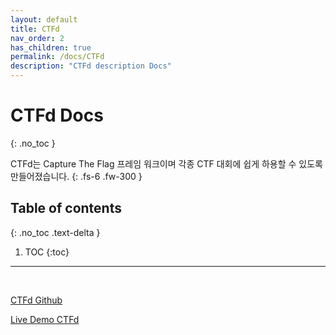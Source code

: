 ```yaml
---
layout: default
title: CTFd
nav_order: 2
has_children: true
permalink: /docs/CTFd
description: "CTFd description Docs"
---
```


# CTFd Docs
{: .no_toc }


CTFd는 Capture The Flag 프레임 워크이며 각종 CTF 대회에 쉽게 하용할 수 있도록 만들어졌습니다.
{: .fs-6 .fw-300 }

## Table of contents
{: .no_toc .text-delta }

1. TOC
{:toc}

---

<br>

[CTFd Github](https://github.com/CTFd/CTFd)

[Live Demo CTFd](https://demo.ctfd.io/)